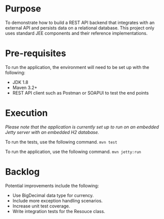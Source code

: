 # Purpose
To demonstrate how to build a REST API backend that integrates with an external API and persists data on a relational database. This project only uses standard JEE components and their reference implementations.

# Pre-requisites
To run the application, the environment will need to be set up with the following:
- JDK 1.8
- Maven 3.2+
- REST API client such as Postman or SOAPUI to test the end points

# Execution
*Please note that the application is currently set up to run on an embedded Jetty server with an embedded H2 database.*

To run the tests, use the following command.
`mvn test`

To run the application, use the following command.
`mvn jetty:run`

# Backlog
Potential improvements include the following:
- Use BigDecimal data type for currency.
- Include more exception handling scenarios.
- Increase unit test coverage.
- Write integration tests for the Resouce class.

